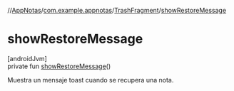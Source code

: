 //[AppNotas](../../../index.md)/[com.example.appnotas](../index.md)/[TrashFragment](index.md)/[showRestoreMessage](show-restore-message.md)

# showRestoreMessage

[androidJvm]\
private fun [showRestoreMessage](show-restore-message.md)()

Muestra un mensaje toast cuando se recupera una nota.
